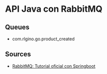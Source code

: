 # API Java con RabbitMQ

## Queues
* com.rlgino.go.product_created

## Sources
* [RabbitMQ: Tutorial oficial con Springboot](https://www.rabbitmq.com/tutorials/tutorial-one-spring-amqp.html)